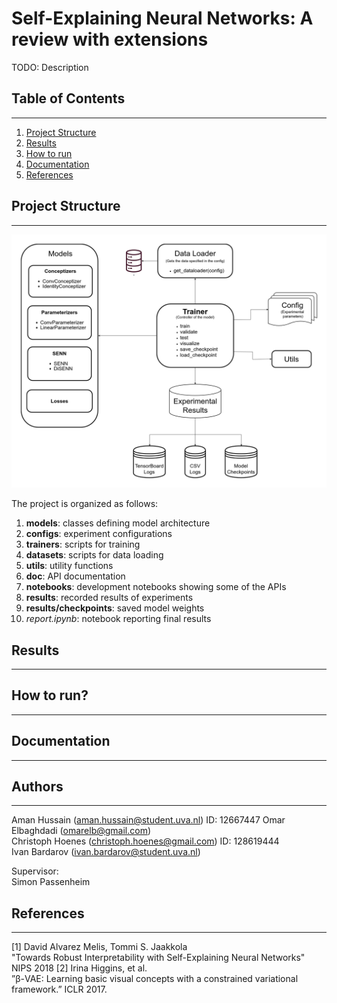 # Self-Explaining Neural Networks: A review with extensions

TODO: Description

## Table of Contents
---
1. [Project Structure](#project-structure)
2. [Results](#results)
3. [How to run](#how-to-run)
4. [Documentation](#documentation)
5. [References](#references)

## Project Structure
---

![SENN-UML](images/UML-SENN.png)

The project is organized as follows:
1. **models**: classes defining model architecture
2. **configs**: experiment configurations
3. **trainers**: scripts for training
4. **datasets**: scripts for data loading
5. **utils**: utility functions
6. **doc**: API documentation
7. **notebooks**: development notebooks showing some of the APIs
8. **results**: recorded results of experiments
9. **results/checkpoints**: saved model weights
10. *report.ipynb*: notebook reporting final results

## Results
---

## How to run?
---

## Documentation
---
## Authors
---
Aman Hussain (aman.hussain@student.uva.nl)  ID: 12667447
Omar Elbaghdadi (omarelb@gmail.com)  
Christoph Hoenes (christoph.hoenes@gmail.com) ID: 128619444  
Ivan Bardarov (ivan.bardarov@student.uva.nl)  

Supervisor:  
Simon Passenheim

## References
---
[1] David Alvarez Melis, Tommi S. Jaakkola  
"Towards Robust Interpretability with Self-Explaining Neural Networks" NIPS 2018
[2] Irina Higgins, et al.  
”β-VAE: Learning basic visual concepts with a constrained variational framework.” ICLR 2017. 
